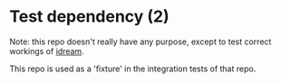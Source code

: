 
# Test dependency (2)

Note: this repo doesn't really have any purpose,
except to test correct workings of [idream](https://github.com/idream-build/idream).

This repo is used as a 'fixture' in the integration tests of that repo.
